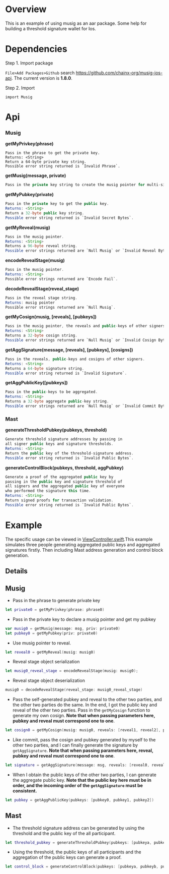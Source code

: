 # Overview

This is an example of using musig as an aar package. Some help for building a threshold signature wallet for Ios.

# Dependencies

Step 1. Import package

`File>Add Packages>Github` search https://github.com/chainx-org/musig-ios-api. The current version is **1.8.0**.

Step 2. Import
```
import Musig
```

# Api
### Musig

**getMyPrivkey(phrase)**

```
Pass in the phrase to get the private key.
Returns: <String>
Return a 64-byte private key string.
Possible error string returned is `Invalid Phrase`.
```

**getMusig(message, private)**

```java
Pass in the private key string to create the musig pointer for multi-signature.
```

**getMyPubkey(private)**
```java
Pass in the private key to get the public key.
Returns: <String>
Return a 32-byte public key string.
Possible error string returned is `Invalid Secret Bytes`.
```

**getMyReveal(musig)**
```java
Pass in the musig pointer.
Returns: <String>
Returns a 96-byte reveal string.
Possible error strings returned are `Null Musig` or `Invalid Reveal Bytes`.
```

**encodeRevealStage(musig)**
```java
Pass in the musig pointer.
Returns: <String>
Possible error strings returned are `Encode Fail`.
```

**decodeRevealStage(reveal_stage)**
```java
Pass in the reveal stage string.
Returns: musig pointer
Possible error strings returned are `Null Musig`.
```

**getMyCosign(musig, [reveals], [pubkeys])**
```java
Pass in the musig pointer, the reveals and public-keys of other signers.
Returns: <String>
Returns a 32-byte cosign string.
Possible error strings returned are `Null Musig` or `Invalid Cosign Bytes`.
```

**getAggSignature(message,  [reveals], [pubkeys], [cosigns])**

```java
Pass in the reveals, public-keys and cosigns of other signers.
Returns: <String>
Returns a 64-byte signature string.
Possible error string returned is `Invalid Signature`.
```

**getAggPublicKey([pubkeys])**
```java
Pass in the public-keys to be aggregated.
Returns: <String>
Returns a 32-byte aggregate public-key string.
Possible error strings returned are `Null Musig` or `Invalid Commit Bytes`.
```

### Mast

**generateThresholdPubkey(pubkeys, threshold)**
```java
Generate threshold signature addresses by passing in 
all signer public keys and signature thresholds.
Returns: <String>
Return the public key of the threshold-signature address.
Possible error string returned is `Invalid Public Bytes`.
```
**generateControlBlock(pubkeys, threshold, aggPubkey)**
```java
Generate a proof of the aggregated public key by 
passing in the public key and signature threshold of 
all signers and the aggregated public key of everyone 
who performed the signature this time.
Returns: <String>
Return signed proofs for transaction validation.
Possible error string returned is `Invalid Public Bytes`.
```

# Example

The specific usage can be viewed in [ViewController.swift](MusigDemo/ViewController.swift).This example simulates three people generating aggregated public keys and aggregated signatures firstly. Then including Mast address generation and control block generation.

## Details

## Musig

- Pass in the phrase to generate private key

~~~swift
let private0 = getMyPrivkey(phrase: phrase0)
~~~

- Pass in the private key to declare a musig pointer and get my pubkey

~~~swift
var musig0 = getMusig(message: msg, priv: private0)
let pubkey0 = getMyPubkey(priv: private0)
~~~

- Use musig pointer to  reveal.

~~~swift
let reveal0 = getMyReveal(musig: musig0)
~~~

- Reveal stage object serialization

~~~swift
let musig0_reveal_stage = encodeRevealStage(musig: musig0);
~~~

- Reveal stage object deserialization

~~~swift
musig0 = decodeRevealStage(reveal_stage: musig0_reveal_stage)
~~~

- Pass the self-generated pubkey and reveal to the other two parties, and the other two parties do the same. In the end, I got the public key and reveal of the other two parties. Pass in the `getMyCosign` function to generate my own cosign. **Note that when passing parameters here, pubkey and reveal must correspond one to one**.

~~~swift
let cosign0 = getMyCosign(musig: musig0, reveals: [reveal1, reveal2], pubkeys: [pubkey1, pubkey2])
~~~

- Like commit, pass the cosign and pubkey generated by myself to the other two parties, and I can finally generate the signature by `getAggSignature`. **Note that when passing parameters here, reveal, pubkey and reveal must correspond one to one**.

~~~swift
let signature = getAggSignature(message: msg, reveals: [reveal0, reveal1, reveal2], cosigns: [cosign0, cosign1, cosign2], pubkeys: [pubkey0, pubkey1, pubkey2])
~~~

- When I obtain the public keys of the other two parties, I can generate the aggregate public key. **Note that the public key here must be in order, and the incoming order of the `getAggSignature` must be consistent.**

~~~swift
let pubkey = getAggPublicKey(pubkeys: [pubkey0, pubkey1, pubkey2])
~~~

## Mast

- The threshold signature address can be generated by using the threshold and the public key of the all participant.

~~~swift
let threshold_pubkey = generateThresholdPubkey(pubkeys: [pubkeya, pubkeyb, pubkeyc], threshold: 2);
~~~

- Using the threshold, the public keys of all participants and the aggregation of the public keys can generate a proof.

~~~swift
let control_block = generateControlBlock(pubkeys: [pubkeya, pubkeyb, pubkeyc], threshold: 2, agg_pubkey: pubkeyab)
~~~





